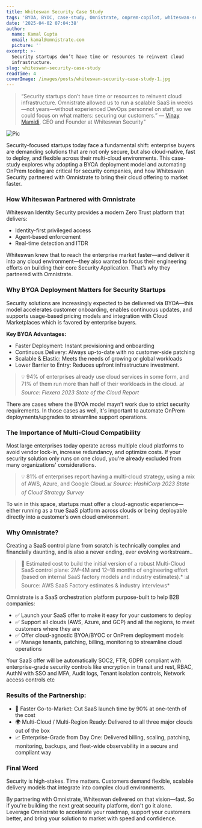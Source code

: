 ```yaml
---
title: Whiteswan Security Case Study
tags: 'BYOA, BYOC, case-study, Omnistrate, onprem-copilot, whiteswan-security'
date: '2025-04-02 07:04:38'
author:
  name: Kamal Gupta
  email: kamal@omnistrate.com
  picture: ''
excerpt: >-
  Security startups don’t have time or resources to reinvent cloud
  infrastructure.
slug: whiteswan-security-case-study
readTime: 4
coverImage: /images/posts/whiteswan-security-case-study-1.jpg
---
```


> “Security startups don’t have time or resources to reinvent cloud infrastructure.
> Omnistrate allowed us to run a scalable SaaS in weeks—not
> years—without experienced DevOps personnel on staff, so we could focus on what matters: securing our customers.” —
> [Vinay Mamidi][1], CEO and Founder at Whiteswan Security"

![Pic][2]

Security-focused startups today face a fundamental shift: enterprise buyers are demanding solutions that are not only secure, but also cloud-native, fast to deploy, and flexible across their multi-cloud environments. This case-study explores why adopting a BYOA deployment model and automating OnPrem tooling are critical for security companies, and how Whiteswan Security partnered with Omnistrate to bring their cloud offering to market faster.


### How Whiteswan Partnered with Omnistrate

Whiteswan Identity Security provides a modern Zero Trust platform that delivers:

- Identity-first privileged access
- Agent-based enforcement
- Real-time detection and ITDR

Whiteswan knew that to reach the enterprise market faster—and deliver it into any cloud environment—they also wanted to focus their engineering efforts on building their core Security Application. That’s why they partnered with Omnistrate.


### Why BYOA Deployment Matters for Security Startups

Security solutions are increasingly expected to be delivered via BYOA—this model accelerates customer onboarding, enables continuous updates, and supports usage-based pricing models and integration with Cloud Marketplaces which is favored by enterprise buyers.

**Key BYOA Advantages:**

- Faster Deployment: Instant provisioning and onboarding
- Continuous Delivery: Always up-to-date with no customer-side patching
- Scalable & Elastic: Meets the needs of growing or global workloads
- Lower Barrier to Entry: Reduces upfront infrastructure investment.

> 💡 94% of enterprises already use cloud services in some form, and 71%
> of them run more than half of their workloads in the cloud. *📊
> Source: Flexera 2023 State of the Cloud Report*

There are cases where the BYOA model mayn’t work due to strict security requirements. In those cases as well, it's important to automate OnPrem deployments/upgrades to streamline support operations.


### The Importance of Multi-Cloud Compatibility


Most large enterprises today operate across multiple cloud platforms to avoid vendor lock-in, increase redundancy, and optimize costs. If your security solution only runs on one cloud, you're already excluded from many organizations' considerations.

> 💡 81% of enterprises report having a multi-cloud strategy, using a
> mix of AWS, Azure, and Google Cloud.*📊 Source: HashiCorp 2023 State
> of Cloud Strategy Survey*

To win in this space, startups must offer a cloud-agnostic experience—either running as a true SaaS platform across clouds or being deployable directly into a customer’s own cloud environment.


### Why Omnistrate?


Creating a SaaS control plane from scratch is technically complex and financially daunting, and is also a never ending, ever evolving workstream..

> 💸 Estimated cost to build the initial version of a robust Multi-Cloud
> SaaS control plane: $2M–$4M and 12–18 months of engineering effort
> (based on internal SaaS factory models and industry estimates).* 📊
> Source: AWS SaaS Factory estimates & industry interviews*

Omnistrate is a SaaS orchestration platform purpose-built to help B2B companies:

- ✅ Launch your SaaS offer to make it easy for your customers to deploy
- ✅ Support all clouds (AWS, Azure, and GCP) and all the regions, to meet customers where they are
- ✅ Offer cloud-agnostic BYOA/BYOC or OnPrem deployment models 
- ✅ Manage tenants, patching, billing, monitoring to streamline cloud operations

Your SaaS offer will be automatically SOC2, FTR, GDPR compliant with enterprise-grade security controls like encryption in transit and rest, RBAC, AuthN with SSO and MFA, Audit logs, Tenant isolation controls, Network access controls etc


### Results of the Partnership:


- 🚀 Faster Go-to-Market: Cut SaaS launch time by 90% at one-tenth of the cost
- 🌍 Multi-Cloud / Multi-Region Ready: Delivered to all three major clouds out of the box
- 📈 Enterprise-Grade from Day One: Delivered billing, scaling, patching, monitoring, backups, and fleet-wide observability in a secure and compliant way


### Final Word


Security is high-stakes. Time matters. Customers demand flexible, scalable delivery models that integrate into complex cloud environments.

By partnering with Omnistrate, Whiteswan delivered on that vision—fast.
So if you're building the next great security platform, don't go it alone. Leverage Omnistrate to accelerate your roadmap, support your customers better, and bring your solution to market with speed and confidence.


  [1]: https://www.linkedin.com/in/vinaymamidi/
  [2]: /images/posts/whiteswan-security-case-study-1.jpg
